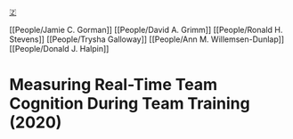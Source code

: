 [🇿](zotero://select/library/items/BYDYH5MF)

[[People/Jamie C. Gorman]] [[People/David A. Grimm]] [[People/Ronald H. Stevens]] [[People/Trysha Galloway]] [[People/Ann M. Willemsen-Dunlap]] [[People/Donald J. Halpin]] 
# Measuring Real-Time Team Cognition During Team Training (2020)

